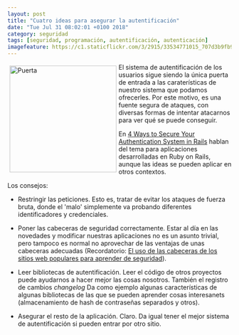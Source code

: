 ```yaml
---
layout: post
title: "Cuatro ideas para asegurar la autentificación"
date: "Tue Jul 31 08:02:01 +0100 2018"
category: seguridad
tags: [seguridad, programación, autentificación, autenticación]
imagefeature: https://c1.staticflickr.com/3/2915/33534771015_707d3b9fb9_m.jpg
---
```



<a href="https://www.flickr.com/photos/fernand0/33534771015" title="Puerta"><img src="https://c1.staticflickr.com/3/2915/33534771015_707d3b9fb9_m.jpg" width="240"  alt="Puerta" style="float:left; margin:5px"></a>
El sistema de autentificación de los usuarios sigue siendo la única puerta de entrada a las caraterísticas de nuestro sistema que podamos ofrecerles.
Por este motivo, es una fuente segura de ataques, con diversas formas de intentar atacarnos para ver qué se puede conseguir.

En [4 Ways to Secure Your Authentication System in Rails](https://ducktypelabs.com/4-ways-to-secure-authentication/) hablan del tema para aplicaciones desarrolladas en Ruby on Rails, aunque las ideas se pueden aplicar en otros contextos.

Los consejos:

* Restringir las peticiones. 
Esto es, tratar de evitar los ataques de fuerza bruta, donde el 'malo' simplemente va probando diferentes identificadores y credenciales.

* Poner las cabeceras de seguridad correctamente.
Estar al día en las novedades y modificar nuestras aplicaciones no es un asunto trivial, pero tampoco es normal no aprovechar de las ventajas de unas cabeceras adecuadas (Recordatorio: [El uso de las cabeceras de los sitios web populares para aprender de seguridad](http://fernand0.github.io/Cabeceras-Seguridad-Sitios-Web-Populares/)).

* Leer bibliotecas de autentificación.
Leer el código de otros proyectos puede ayudarnos a hacer mejor las cosas nosotros. También el registro de cambios *changelog*
Da como ejemplo algunas características de algunas bibliotecas de las que se pueden aprender cosas interesanets (almacenamiento de hash de contraseñas separados y otros).

* Asegurar el resto de la aplicación.
Claro.
Da igual tener el mejor sistema de autentificación si pueden entrar por otro sitio. 
